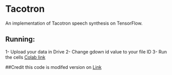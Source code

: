 # Tacotron
An implementation of Tacotron speech synthesis on TensorFlow.

## Running:
1- Upload your data in Drive 
2- Change gdown id value to your file ID 
3- Run the cells
[Colab link](https://colab.research.google.com/drive/1Z82Uw8NSTzJPS3tt2LjRz8wZOX7TNHpa?usp=sharing)


##Credit 
this code is modifed version on [Link](https://github.com/keithito/tacotron)
